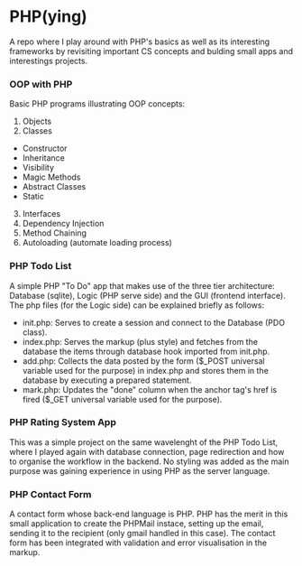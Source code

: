 # PHP(ying)

A repo where I play around with PHP's basics as well as its interesting frameworks by revisiting important CS concepts and bulding small apps and interestings projects.

### OOP with PHP

Basic PHP programs illustrating OOP concepts:

1. Objects
2. Classes
  * Constructor
  * Inheritance 
  * Visibility
  * Magic Methods
  * Abstract Classes
  * Static
3. Interfaces
4. Dependency Injection
5. Method Chaining
6. Autoloading (automate loading process)

### PHP Todo List

A simple PHP "To Do" app that makes use of the three tier architecture: Database (sqlite), Logic (PHP serve side) and the GUI (frontend interface).
The php files (for the Logic side) can be explained briefly as follows:

- init.php:  Serves to create a session and connect to the Database (PDO class).
- index.php: Serves the markup (plus style) and fetches from the database the items through database hook imported from init.php.
- add.php:   Collects the data posted by the form ($_POST universal variable used for the purpose) in index.php and stores them in the database by executing a prepared statement.
- mark.php:  Updates the "done" column when the anchor tag's href is fired ($_GET universal variable used for the purpose). 

### PHP Rating System App

This was a simple project on the same wavelenght of the PHP Todo List, where I played again with database connection, page redirection
and how to organise the workflow in the backend. No styling was added as the main purpose was gaining experience in using PHP as the 
server language.

### PHP Contact Form

A contact form whose back-end language is PHP. PHP has the merit in this small application to create the PHPMail instace, setting up the email,
sending it to the recipient (only gmail handled in this case). The contact form has been integrated with validation and error visualisation in the markup.